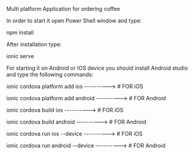 Multi platform Application for ordering coffee


In order to start it open Power Shell window and type: 

npm install 

After installation type: 

ionic serve

For starting it on Android or IOS device you should install Android studio and type the following commands:


ionic cordova platform add ios ----------> # FOR iOS

ionic cordova platform add android ----------> # FOR Android



ionic cordova build ios ----------> # FOR iOS

ionic cordova build android ----------> # FOR Android



ionic cordova run ios --device ----------> # FOR iOS

ionic cordova run android --device ----------> # FOR Android


